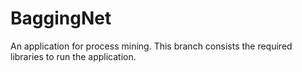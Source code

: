 # BaggingNet
An application for process mining. This branch consists the required libraries to run the application.
